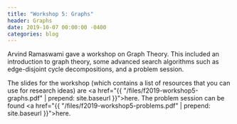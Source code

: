 ```yaml
---
title: "Workshop 5: Graphs"
header: Graphs
date: 2019-10-07 00:00:00 -0400
categories: blog
---
```


Arvind Ramaswami gave a workshop on Graph Theory. This included
an introduction to graph theory, some advanced search algorithms
such as edge-disjoint cycle decompositions, and a problem session.

The slides for the workshop (which contains a list of resources that you can use
for research ideas) are
<a href="{{ "/files/f2019-workshop5-graphs.pdf" | prepend: site.baseurl }}">here</a>.
The problem session can be found <a href="{{ "/files/f2019-workshop5-problems.pdf" | prepend: site.baseurl }}">here</a>.

